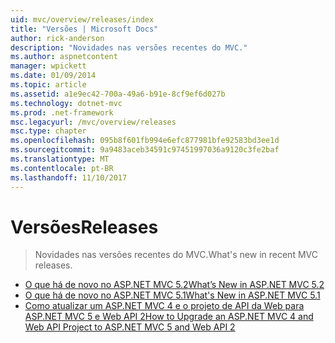 ```yaml
---
uid: mvc/overview/releases/index
title: "Versões | Microsoft Docs"
author: rick-anderson
description: "Novidades nas versões recentes do MVC."
ms.author: aspnetcontent
manager: wpickett
ms.date: 01/09/2014
ms.topic: article
ms.assetid: a1e9ec42-700a-49a6-b91e-8cf9ef6d027b
ms.technology: dotnet-mvc
ms.prod: .net-framework
msc.legacyurl: /mvc/overview/releases
msc.type: chapter
ms.openlocfilehash: 095b8f601fb994e6efc877981bfe92583bd3ee1d
ms.sourcegitcommit: 9a9483aceb34591c97451997036a9120c3fe2baf
ms.translationtype: MT
ms.contentlocale: pt-BR
ms.lasthandoff: 11/10/2017
---
```

<a name="releases"></a><span data-ttu-id="5ea3f-103">Versões</span><span class="sxs-lookup"><span data-stu-id="5ea3f-103">Releases</span></span>
====================
> <span data-ttu-id="5ea3f-104">Novidades nas versões recentes do MVC.</span><span class="sxs-lookup"><span data-stu-id="5ea3f-104">What's new in recent MVC releases.</span></span>


- [<span data-ttu-id="5ea3f-105">O que há de novo no ASP.NET MVC 5.2</span><span class="sxs-lookup"><span data-stu-id="5ea3f-105">What’s New in ASP.NET MVC 5.2</span></span>](whats-new-in-aspnet-mvc-52.md)
- [<span data-ttu-id="5ea3f-106">O que há de novo no ASP.NET MVC 5.1</span><span class="sxs-lookup"><span data-stu-id="5ea3f-106">What's New in ASP.NET MVC 5.1</span></span>](mvc51-release-notes.md)
- [<span data-ttu-id="5ea3f-107">Como atualizar um ASP.NET MVC 4 e o projeto de API da Web para ASP.NET MVC 5 e Web API 2</span><span class="sxs-lookup"><span data-stu-id="5ea3f-107">How to Upgrade an ASP.NET MVC 4 and Web API Project to ASP.NET MVC 5 and Web API 2</span></span>](how-to-upgrade-an-aspnet-mvc-4-and-web-api-project-to-aspnet-mvc-5-and-web-api-2.md)
